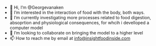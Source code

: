 - 👋 Hi, I’m @Georgevanaken
- 👀 I’m interested in the interaction of food with the body, both ways. 
- 🌱 I’m currently investigating more processes related to food digestion, absoprtion and physiological consequences, for whcih i develloped a computer model 
- 💞️ I’m looking to collaborate on bringing the model to a higher level
- 📫 How to reach me by email at info@insightfoodinside.com

<!---
Georgevanaken/Georgevanaken is a ✨ special ✨ repository because its `README.md` (this file) appears on your GitHub profile.
You can click the Preview link to take a look at your changes.
--->
